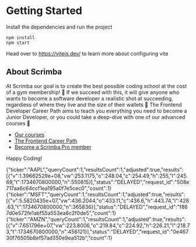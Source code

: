 # Getting Started
Install the dependencies and run the project
```
npm install
npm start
```

Head over to https://vitejs.dev/ to learn more about configuring vite
## About Scrimba

At Scrimba our goal is to create the best possible coding school at the cost of a gym membership! 💜
If we succeed with this, it will give anyone who wants to become a software developer a realistic shot at succeeding, regardless of where they live and the size of their wallets 🎉
The Frontend Developer Career Path aims to teach you everything you need to become a Junior Developer, or you could take a deep-dive with one of our advanced courses 🚀

- [Our courses](https://scrimba.com/allcourses)
- [The Frontend Career Path](https://scrimba.com/learn/frontend)
- [Become a Scrimba Pro member](https://scrimba.com/pricing)

Happy Coding!


{"ticker":"AAPL","queryCount":1,"resultsCount":1,"adjusted":true,"results":[{"v":1.39662529e+08,"vw":253.1175,"o":248.04,"c":254.49,"h":255,"l":245.69,"t":1734670800000,"n":550815}],"status":"DELAYED","request_id":"508e717aa6c64ccf1ea195a0f7e5cec0","count":1}{"ticker":"MSFT","queryCount":1,"resultsCount":1,"adjusted":true,"results":[{"v":5.5820435e+07,"vw":436.2044,"o":433.11,"c":436.6,"h":443.74,"l":428.63,"t":1734670800000,"n":365836}],"status":"DELAYED","request_id":"f867d0e572fe1abf55a553ea6c2f0de5","count":1}{"ticker":"AMZN","queryCount":1,"resultsCount":1,"adjusted":true,"results":[{"v":7.651796e+07,"vw":223.8006,"o":219.84,"c":224.92,"h":226.21,"l":218.73,"t":1734670800000,"n":456121}],"status":"DELAYED","request_id":"0e46730f76505b8ef57ad350e9ea512b","count":1}